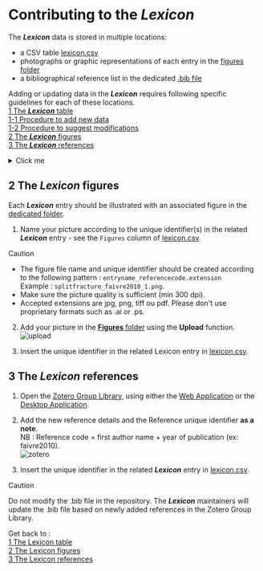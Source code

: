 # Contributing to the ***Lexicon***
The ***Lexicon*** data is stored in multiple locations:
 - a CSV table [lexicon.csv](https://github.com/tupuni/lexicon/blob/main/lexicon.csv)
 - photographs or graphic representations of each entry in the [figures folder](https://github.com/tupuni/lexicon/blob/main/figures)
 - a bibliographical reference list in the dedicated [.bib file](https://github.com/tupuni/lexicon/blob/main/lexicon.bib)

Adding or updating data in the ***Lexicon*** requires following specific guidelines for each of these locations.  
[1 The ***Lexicon*** table](CONTRIBUTING.md#1-The-Lexicon-table)  
[1-1 Procedure to add new data](CONTRIBUTING.md#1-1-procedure-to-add-new-data)  
[1-2 Procedure to suggest modifications](CONTRIBUTING.md#1-2-procedure-to-suggest-modifications)  
[2 The ***Lexicon*** figures](CONTRIBUTING.md#2-The-Lexicon-figures)  
[3 The ***Lexicon*** references](CONTRIBUTING.md#3-The-Lexicon-references)  

<details>
  <summary>Click me</summary>
## 1 The ***Lexicon*** table
The table is made of the following columns:  

[1-4] the first columns store lexical items in different languages, including English (*`EN`*), French (*`FR`*), German (*`DE`*), and Spanish (*`ES`*).  

[5] *`domain`*  
represents the three subsections of the ***Lexicon*** which are kinds of industries: modalities can either be `bone`, `ceramic` or `lithic`.  

[6] *`category`*   
corresponds to a thematic variable which modalities are `concept`, `object` or `trace`.  

[7] *`definition:en`*   
stores unified semantic values in english. Exact citations need to use quotes (use 3 quotes `"""text"""` while editing the CSV to render actual quotes) and cite the source using the following pattern: `(author year: page)`.  

[8] *`definition:native`*  
stores unified semantic values in other languages. Exact citations need to use quotes (use 3 quotes `"""text"""` while editing the CSV to render actual quotes) and cite the source using the following pattern: `(author year: page)`.  

[9] *`figures`*  
lists related figures through unique identifiers using the following pattern: `entryname_referencecode.extension`. Figures are located in the [figures folder](https://github.com/tupuni/lexicon/blob/main/figures). Alternatively, this column can also store external resources through URL/URI or DOI.  

[10] *`references`*  
lists related bibliographical references through unique identifiers located in the [.bib file](https://github.com/tupuni/lexicon/blob/main/lexicon.bib).  

[11] *`related`*  
lists logically related entries in the ***Lexicon*** (synonyms, or hierarchically related in an ontology).  

[12] *`URI`*  
Uniform Resource Identifiers are links to the corresponding entry in the [Pactols Thesaurus](https://pactols.frantiq.fr/).  

[13] *`note`*  
non mandatory free comments section.  


### 1-1 Procedure to add new data
In [lexicon.csv](https://github.com/tupuni/lexicon/blob/main/lexicon.csv) columns are separated by commas (`,`) and items within the same column (such as Figure codes and Reference codes) must be separated by semicolons (`;`). The use of commas within a text must be handled as a special case, with the text wrapped within double quotation marks (`"text,text"`).

There are two ways to add new data in the repository : [using the web-based editor](CONTRIBUTING.md#1-1-1-adding-new-data-using-web-based-editor) or [working locally on your machine and using the desktop app](CONTRIBUTING.md#1-1-2-working-locally-and-using-the-github-desktop-app) to synchronize your version of the files with the main branch of the online repository.

#### 1-1-1 Adding new data using web-based editor 

1) Open [lexicon.csv](https://github.com/tupuni/lexicon/blob/main/lexicon.csv) and click the **Edit** button.  

2) Press `Enter` to add a new line following alphabetical order.  

3) Then add the following line
   `,,,,,," "," ",,,,,`

4) Start editing this new row following the pattern described above in [1 The ***Lexicon*** table](CONTRIBUTING.md#1-The-Lexicon-table)  
   
5) Save your changes using the `commit` button, if possible after every addition or modification of a each lexical entry.  
If you would like to modify more than one row in the table entry, please do so for every single row: indicate your action in a short descriptive message in the **Commit message** (example: `Add item x`, or `Add DE version for item x`, or `Modify description y`) before pressing **Commit changes** (on the main branch).

![edit](archives/edit.png) 

#### 1-1-2 Working locally and using the GitHub Desktop App

1) Download and install the [GitHub Desktop App](https://github.com/apps/desktop)

2) Clone the repository using the HTTPS path `https://github.com/tupuni/lexicon.git` visible in the **code** panel

3) Paste the HTTPS path in the URL section of the cloning function. Check the local path to find out/choose where your Github files will be stored locally, i.e. on your computer.

![clone](archives/clone.png) 

4) Find the repository on your computer, start using them or add new files.

5) Save your changes on the main branch using the `Commit to main` button, if possible after every addition or modification of a each lexical entry.  
If you would like to modify more than one row in the table entry, please do so for every single row: indicate your action in a short descriptive message in the **Commit message** (example: `Add item x`, or `Add DE version for item x`, or `Modify description y`) before pressing **Commit changes** (on the main branch).
![commit](archives/commit.png)
![push](archives/push.png)

6) Check GitHub Desktop for possible changes on the main branch: `fetch` and `pull` to get the last changes from other users
![fetch](archives/fetch.png)
![pull](archives/pull.png)

### 1-2 Procedure to suggest modifications
1) Open an issue with the top **Issues** tab, 
![issue1](archives/issue1.png) 

2) Click on the green **New Issue** button at the top right.
![issue2](archives/issue2.png) 

3) Use the `Lexical item` as the **Title** for your issue.  

4) In the issue **Description**, paste the permalink to the related entry in [lexicon.csv](https://github.com/tupuni/lexicon/blob/main/lexicon.csv) 
> [!TIP]  
> To get the permalink :
> 1) click on the line
> 2) then click on the `...` button
> 3) and then `copy permalink`
> 4) Example for the first row : `https://github.com/tupuni/lexicon/blob/.../lexicon.csv#L1`

5) If necessary, assign one or several collaborator-s to that issue in order to explicitaly encourage them to participate in the discussion (see the **Assignee** button).

7) Click on **Submit new issue**.

8) Follow and comment in the discussion below.
</details>

## 2 The ***Lexicon*** figures
Each ***Lexicon*** entry should be illustrated with an associated figure in the [dedicated folder](https://github.com/tupuni/lexicon/blob/main/figures).  

1) Name your picture according to the unique identifier(s) in the related ***Lexicon*** entry - see the `Figures` column of [lexicon.csv](https://github.com/tupuni/lexicon/blob/main/lexicon.csv).  
> [!CAUTION]  
> - The figure file name and unique identifier should be created according to the following pattern : `entryname_referencecode.extension`  
Example : `splitfracture_faivre2010_1.png`.  
> - Make sure the picture quality is sufficient (min 300 dpi).  
> - Accepted extensions are jpg, png, tiff ou pdf. Please don't use proprietary formats such as .ai or .ps.

2) Add your picture in the [**Figures** folder](https://github.com/tupuni/lexicon/blob/main/figures) using the **Upload** function.
![upload](archives/upload.png) 

3) Insert the unique identifier in the related Lexicon entry in [lexicon.csv](https://github.com/tupuni/lexicon/blob/main/lexicon.csv).

## 3 The ***Lexicon*** references
1) Open the [Zotero Group Library](https://www.zotero.org/groups/5548572/lexicon), using either the [Web Application](https://www.zotero.org) or the [Desktop Application](https://www.zotero.org/support/installation).  

2) Add the new reference details and the Reference unique identifier **as a note**.  
NB : Reference code = first author name + year of publication (ex: faivre2010).  
![zotero](archives/zotero.png) 

3) Insert the unique identifier in the related ***Lexicon*** entry in [lexicon.csv](https://github.com/tupuni/lexicon/blob/main/lexicon.csv).

> [!CAUTION]  
> Do not modify the .bib file in the repository. The ***Lexicon*** maintainers will update the .bib file based on newly added references in the Zotero Group Library.  


Get back to :  
[1 The Lexicon table](CONTRIBUTING.md#1-The-Lexicon-table)  
[2 The Lexicon figures](CONTRIBUTING.md#2-The-Lexicon-figures)  
[3 The Lexicon references](CONTRIBUTING.md#3-The-Lexicon-references)  
